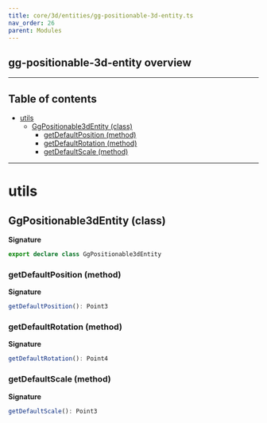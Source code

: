 ```yaml
---
title: core/3d/entities/gg-positionable-3d-entity.ts
nav_order: 26
parent: Modules
---
```


## gg-positionable-3d-entity overview

---

<h2 class="text-delta">Table of contents</h2>

- [utils](#utils)
  - [GgPositionable3dEntity (class)](#ggpositionable3dentity-class)
    - [getDefaultPosition (method)](#getdefaultposition-method)
    - [getDefaultRotation (method)](#getdefaultrotation-method)
    - [getDefaultScale (method)](#getdefaultscale-method)

---

# utils

## GgPositionable3dEntity (class)

**Signature**

```ts
export declare class GgPositionable3dEntity
```

### getDefaultPosition (method)

**Signature**

```ts
getDefaultPosition(): Point3
```

### getDefaultRotation (method)

**Signature**

```ts
getDefaultRotation(): Point4
```

### getDefaultScale (method)

**Signature**

```ts
getDefaultScale(): Point3
```
